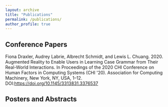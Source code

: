 ```yaml
---
layout: archive
title: "Publications"
permalink: /publications/
author_profile: true
---
```


Conference Papers
--
Fiona Draxler, Audrey Labrie, Albrecht Schmidt, and Lewis L. Chuang. 2020. Augmented Reality to Enable Users in Learning Case Grammar from Their Real-World Interactions. In Proceedings of the 2020 CHI Conference on Human Factors in Computing Systems (CHI '20). Association for Computing Machinery, New York, NY, USA, 1–12. DOI:https://doi.org/10.1145/3313831.3376537


Posters and Abstracts
--
